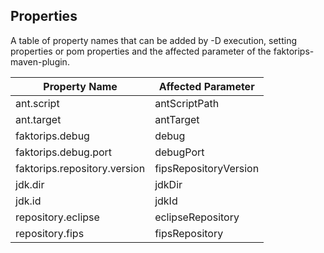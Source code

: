 ## Properties

A table of property names that can be added by -D execution, setting properties or pom properties and the affected parameter of the faktorips-maven-plugin.

|Property Name|Affected Parameter|
|-------------|------------------|
|ant.script|antScriptPath|
|ant.target|antTarget|
|faktorips.debug|debug|
|faktorips.debug.port|debugPort|
|faktorips.repository.version|fipsRepositoryVersion|
|jdk.dir|jdkDir|
|jdk.id |jdkId|
|repository.eclipse|eclipseRepository|
|repository.fips|fipsRepository|

